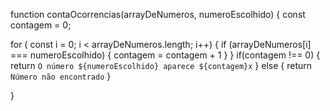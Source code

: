 function contaOcorrencias(arrayDeNumeros, numeroEscolhido) {
  const contagem = 0;
  
  for ( const i = 0; i < arrayDeNumeros.length; i++) {
    if (arrayDeNumeros[i] === numeroEscolhido) {
      contagem = contagem + 1
    }
  }
  if(contagem !== 0) {
    return `O número ${numeroEscolhido} aparece ${contagem}x`
  } else {
    return `Número não encontrado`
  }
  
}